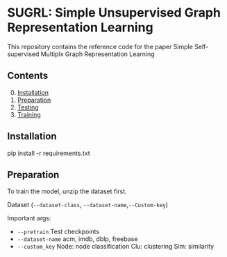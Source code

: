 # SUGRL: Simple Unsupervised Graph Representation Learning

This repository contains the reference code for the paper Simple Self-supervised Multiplx Graph Representation Learning 

## Contents

0. [Installation](#installation)
0. [Preparation](#Preparation)
0. [Testing](#test)
0. [Training](#train)

## Installation
pip install -r requirements.txt 

## Preparation

To train the model, unzip the dataset first.

Dataset (`--dataset-class`, `--dataset-name`,`--Custom-key`)



Important args:
* `--pretrain` Test checkpoints
* `--dataset-name` acm, imdb, dblp, freebase
* `--custom_key` Node: node classification  Clu: clustering   Sim: similarity

